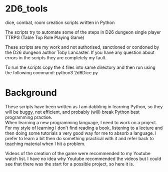# 2D6_tools
dice, combat, room creation scripts written in Python
 
The scripts try to automate some of the steps in D26 dungeon single player TTRPG (Table Top Role Playing Game)
 
These scripts are my work and not authorised, sanctioned or condoned by the D26 dungeon author Toby Lancaster.  If you have any question about errors in the scripts they are completely my fault.

To run the scripts copy the 4 files into same directory and then run using the following command:
python3 2d6Dice.py


Background
==========
These scripts have been written as I am dabbling in learning Python, so they will be buggy, not efficient, and probably (will) break Python best programming practise.  
When learning a new programming language, I need to work on a project.  For my style of learning I don't find reading a book, listening to a lecture and then doing some tutorials a very good way for me to absorb a language.  I prefer to learn a bit then do something practical with it and refer back to teaching material when I hit a problem.

Videos of the creation of the game were recommended to my Youtube watch list. 
I have no idea why Youtube recommended the videos but I could see that there was the start for a possible project, so here it is. 
